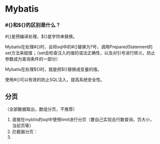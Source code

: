 # Mybatis

### #{}和${}的区别是什么？

#{}是预编译处理，${}是字符串替换。

Mybatis在处理#{}时，会将sql中的#{}替换为?号，调用PreparedStatement的set方法来赋值；（set会检查注入的值的语法正确性，以及对引号进行转义，防止参数成为查询条件的一部分）

Mybatis在处理\${}时，就是把\${}替换成变量的值。

使用#{}可以有效的防止SQL注入，提高系统安全性。

## 分页

（全部数据取出，数组分页，不推荐）

1. 直接在mybtis的sql中使用limit进行分页（要自己实现总行数查询，页大小，当前页等）
2. 拦截器分页：
3. 

